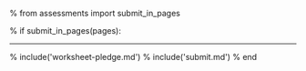 % from assessments import submit_in_pages

% if submit_in_pages(pages):

--- 

   % include('worksheet-pledge.md')
   % include('submit.md')
% end
